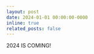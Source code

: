 ```yaml
---
layout: post
date: 2024-01-01 00:00:00-0000
inline: true
related_posts: false
---
```


2024 IS COMING!
